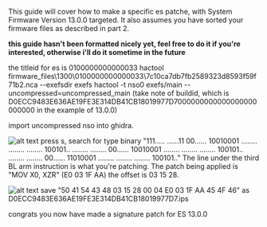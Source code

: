 This guide will cover how to make a specific es patche, with System Firmware Version 13.0.0 targeted. It also assumes you have sorted your firmware files as described in part 2.

**this guide hasn't been formatted nicely yet, feel free to do it if you're interested, otherwise i'll do it sometime in the future**


the titleid for es is 0100000000000033
hactool firmware_files\1300\0100000000000033\7c10ca7db7fb2589323d8593f59f71b2.nca --exefsdir exefs
hactool -t nso0 exefs/main --uncompressed=uncompressed_main (take note of buildid, which is D0ECC9483E636AE19FE3E314DB41CB18019977D7000000000000000000000000 in the example of 13.0.0)

import uncompressed nso into ghidra.

![alt text](https://github.com/borntohonk/patches/blob/master/img/ghidra-es-offset-before.png?raw=true)
press s, search for type binary "111..... ......11 00...... 10010001 ........ ........ ........ 100101.. ........ ........ 00...... 10010001 ........ ........ ........ 100101.. ........ ........ 00...... 11010001 ........ ........ ........ 100101.." The line under the third BL arm instruction is what you're patching. The patch being applied is "MOV X0, XZR" (E0 03 1F AA) the offset is 03 15 28.

![alt text](https://github.com/borntohonk/patches/blob/master/img/ghidra-es-offset-after.png?raw=true)
save "50 41 54 43 48 03 15 28 00 04 E0 03 1F AA 45 4F 46" as D0ECC9483E636AE19FE3E314DB41CB18019977D7.ips



congrats you now have made a signature patch for ES 13.0.0